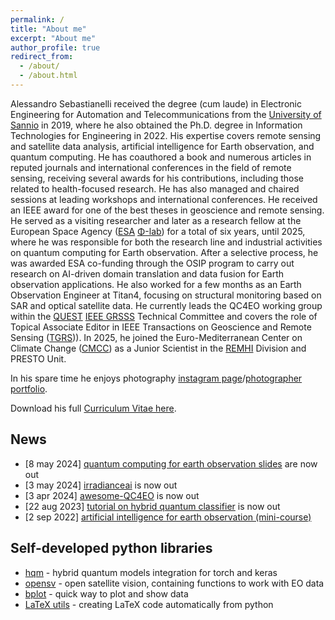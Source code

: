 ```yaml
---
permalink: /
title: "About me"
excerpt: "About me"
author_profile: true
redirect_from: 
  - /about/
  - /about.html
---
```


Alessandro Sebastianelli received the degree (cum laude) in Electronic Engineering for Automation and Telecommunications from the [University of Sannio][sannio] in 2019, where he also obtained the Ph.D. degree in Information Technologies for Engineering in 2022. His expertise covers remote sensing and satellite data analysis, artificial intelligence for Earth observation, and quantum computing. He has coauthored a book and numerous articles in reputed journals and international conferences in the field of remote sensing, receiving several awards for his contributions, including those related to health-focused research. He has also managed and chaired sessions at leading workshops and international conferences. He received an IEEE award for one of the best theses in geoscience and remote sensing. He served as a visiting researcher and later as a research fellow at the European Space Agency ([ESA](ESRIN) [Φ-lab][Φ-lab]) for a total of six years, until 2025, where he was responsible for both the research line and industrial activities on quantum computing for Earth observation. After a selective process, he was awarded ESA co-funding through the OSIP program to carry out research on AI-driven domain translation and data fusion for Earth observation applications. He also worked for a few months as an Earth Observation Engineer at Titan4, focusing on structural monitoring based on SAR and optical satellite data. He currently leads the QC4EO working group within the [QUEST][quest] [IEEE GRSSS][grss] Technical Committee and covers the role of Topical Associate Editor in IEEE Transactions on Geoscience and Remote Sensing ([TGRS][TGRS])). In 2025, he joined the Euro-Mediterranean Center on Climate Change ([CMCC][CMCC]) as a Junior Scientist in the [REMHI][REMHI] Division and PRESTO Unit.


In his spare time he enjoys photography [instagram page][insta]/[photographer portfolio][photo].

Download his full [Curriculum Vitae here](/images/cv_asebastianelli.pdf).

## News 

- [8  may 2024] [quantum computing for earth observation slides][qc4eo-slides] are now out
- [3  may 2024] [irradianceai][irrai] is now out
- [3  apr 2024] [awesome-QC4EO][aqc4eo] is now out
- [22 aug 2023] [tutorial on hybrid quantum classifier][tutorial-qml4eo] is now out
- [2  sep 2022] [artificial intelligence for earth observation (mini-course)][ai4eo-course]

<!--
<details>
  <summary>Old news</summary>
  * [22 aug 2023] <a href="https://github.com/alessandrosebastianelli/QML4EO-tutorial" target="_blank">tutorial on hybrid quantum classifier</a> is now out
  <br>
  * [2 sep 2022] <a href="https://github.com/alessandrosebastianelli/AI4EO" target="_blank" >artificial intelligence for earth observation (mini-course)</a> is now out
</details>
-->

## Self-developed python libraries

- [hqm](https://alessandrosebastianelli.github.io/hqm/hqm.html) - hybrid quantum models integration for torch and keras
- [opensv](https://alessandrosebastianelli.github.io/opensv/pyosv.html) - open satellite vision, containing functions to work with EO data
- [bplot](https://alessandrosebastianelli.github.io/bplot/bplot.html) - quick way to plot and show data
- [LaTeX utils](https://alessandrosebastianelli.github.io/latex-utils/pytexutils.html) - creating LaTeX code automatically from python

[sannio]: https://www.unisannio.it/
[ESA]: http://www.esa.int/
[ESRIN]: http://www.esa.int/About_Us/ESRIN/
[Φ-lab]: https://philab.phi.esa.int/
[photo]: https://alessandrosebastianelli.github.io/photography/index.html
[insta]: https://www.instagram.com/a.sebastianelli_photographer/
[aqc4eo]: https://alessandrosebastianelli.github.io/awesome-QC4EO
[qc4eo-slides]: https://alessandrosebastianelli.github.io/qc4eo-slides/#/overview
[irrai]: https://irradianceai.github.io/
[grss]: https://www.grss-ieee.org/
[quest]: https://www.grss-ieee.org/technical-committees/quantum-earth-science-and-technology-quest/
[tutorial-qml4eo]: https://github.com/alessandrosebastianelli/QML4EO-tutorial
[ai4eo-course]: https://github.com/alessandrosebastianelli/AI4EO
[CMCC]: https://www.cmcc.it/
[REMHI]: https://www.cmcc.it/it/what-we-do/institutes/institute-for-climate-resilience-icr/regional-models-and-geo-hydrological-impacts
[TGRS]: https://www.grss-ieee.org/publications/author-resources/tgrs-editorial-board/